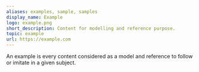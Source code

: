 ```yaml
---
aliases: examples, sample, samples
display_name: Example
logo: example.png
short_description: Content for modelling and reference purpose.
topic: example
url: https://example.com
---
```

An example is every content considered as a model and reference to follow or imitate in a given subject.
